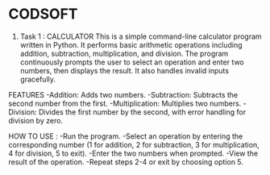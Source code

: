 # CODSOFT
1. Task 1 : CALCULATOR
This is a simple command-line calculator program written in Python. It performs basic arithmetic operations including addition, subtraction, multiplication, and division. The program continuously prompts the user to select an operation and enter two numbers, then displays the result. It also handles invalid inputs gracefully.

FEATURES
-Addition: Adds two numbers.
-Subtraction: Subtracts the second number from the first.
-Multiplication: Multiplies two numbers.
-Division: Divides the first number by the second, with error handling for division by zero.

HOW TO USE :
-Run the program.
-Select an operation by entering the corresponding number (1 for addition, 2 for subtraction, 3 for multiplication, 4 for division, 5 to exit).
-Enter the two numbers when prompted.
-View the result of the operation.
-Repeat steps 2-4 or exit by choosing option 5.
